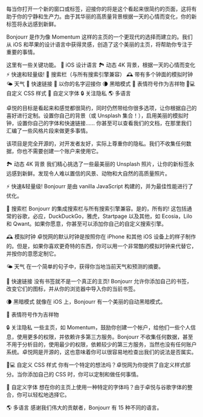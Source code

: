 每当你打开一个新的窗口或标签，迎接你的将是这个看起来很简约的页面，这将有助于你的宁静和生产力。由于其华丽的高质量背景根据一天的心情而变化，你的新标签将永远感到新鲜。

Bonjourr 是作为像 Momentum 这样的主页的一个更现代的选择而建立的。我们从 iOS 和苹果的设计语言中获得灵感，创造了这个美丽的主页，将帮助你专注于重要的事情。

这里有一些关键功能。
🍏 iOS 设计语言
🏞 动态 4K 背景，根据一天的心情而变化
⚡️ 快速和轻量级!
🔎 搜索栏（与所有搜索引擎兼容）
🕰 带有多个钟面的模拟时钟
🌤 天气
🔗 快速链接
👋 以你的名字迎接你
🌘 黑暗模式
🥖 表情符号作为吉祥物
🧑💻 自定义 CSS 样式
📝 自定义字体
🔒 关注隐私
🌎 多语言

卓悦的目标是看起来和感觉都很简约，同时仍然带给你很多选项，让你根据自己的喜好进行定制。设置你自己的背景（或 Unsplash 集合！），启用美丽的模拟时钟，设置你自己的字体和快速链接...... 你甚至可以查看我们的文档，在那里我们汇编了一些风格片段来做更多事情。

该项目是完全开源的，对开发者友好，实际上尊重你的隐私。我们不收集任何数据，你也不需要创建一个账户来使用它。

🏞 动态 4K 背景
我们精心挑选了一些最美丽的 Unsplash 照片，让你的新标签永远感到新鲜。发现令人难以置信的风景、动物和大自然的高质量照片。

⚡️ 快速&轻量级!
Bonjourr 是由 vanilla JavaScript 构建的，并为最佳性能进行了优化。

🔎 搜索栏
Bonjourr 的集成搜索栏与所有搜索引擎兼容。是的，所有的! 这包括通常的谷歌，必应，DuckDuckGo，雅虎，Startpage 以及其他，如 Ecosia，Lilo 和 Qwant。如果你愿意，你甚至可以添加你自己的自定义搜索引擎。

🕰 模拟时钟
卓悦网的默认时钟是按照你在 iPhone 和其他 iOS 设备上的样子制作的。但是，如果你喜欢更奇特的东西，你可以用一个非常酷的模拟时钟来代替它，并按你的意愿定制它。

🌤 天气
在一个简单的句子中，获得你当地当前天气和预测的摘要。

🔗 快速链接
没有书签就不是一个真正的主页! Bonjourr 允许你添加自己的书签，改变它们的图标，并从你的浏览器中导入你的当前书签。

🌘 黑暗模式
就像在 iOS 上，Bonjourr 有一个美丽的自动黑暗模式。

🥖 表情符号作为吉祥物

🔒 关注隐私
一些主页，如 Momentum，鼓励你创建一个帐户，给他们一些个人信息，使用更多的权限，并依赖许多第三方服务。Bonjourr 不收集任何数据，甚至不用于分析目的，使用最少的权限，依赖较少的第三方服务，当然也没有任何账户系统。卓悦网是开源的，这也意味着你可以很容易地检查出我们的说法是否属实。

🧑💻 自定义 CSS 样式
你有一个特定的想法吗？卓悦网为你提供了自定义样式部分。当你添加自己的 CSS 时，你可以定制和做任何事情。

📝 自定义字体
想在你的主页上使用一种特定的字体吗？由于卓悦与谷歌字体的整合，你可以轻松地选择它。

🌎 多语言
感谢我们伟大的贡献者，Bonjourr 有 15 种不同的语言。
